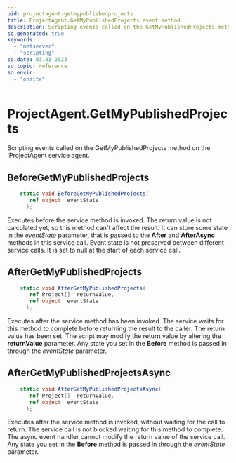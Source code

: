 ```yaml
---
uid: projectagent-getmypublishedprojects
title: ProjectAgent.GetMyPublishedProjects event method
description: Scripting events called on the GetMyPublishedProjects method on the ProjectAgent service agent.
so.generated: true
keywords:
  - "netserver"
  - "scripting"
so.date: 03.01.2023
so.topic: reference
so.envir:
  - "onsite"
---
```

# ProjectAgent.GetMyPublishedProjects

Scripting events called on the <see cref='M:SuperOffice.CRM.Services.IProjectAgent.GetMyPublishedProjects'>GetMyPublishedProjects</see> method on the <see cref='IProjectAgent'>IProjectAgent</see>  service agent.

## BeforeGetMyPublishedProjects
```cs
    static void BeforeGetMyPublishedProjects(
       ref object  eventState
      );
```
Executes before the service method is invoked.
The return value is not calculated yet, so this method can't affect the result.
It can store some state in the *eventState* parameter, that is passed to the **After** and **AfterAsync** methods in this service call.
Event state is not preserved between different service calls. It is set to null at the start of each service call.
## AfterGetMyPublishedProjects
```cs
    static void AfterGetMyPublishedProjects(
       ref Project[]  returnValue,
       ref object  eventState
      );
```
Executes after the service method has been invoked. The service waits for this method to complete before returning the result to the caller.
The return value has been set. The script may modify the return value by altering the **returnValue** parameter.
Any state you set in the **Before** method is passed in through the *eventState* parameter.
## AfterGetMyPublishedProjectsAsync
```cs
    static void AfterGetMyPublishedProjectsAsync(
       ref Project[]  returnValue,
       ref object  eventState
      );
```
Executes after the service method is invoked, without waiting for the call to return.
The service call is not blocked waiting for this method to complete.
The async event handler cannot modify the return value of the service call.
Any state you set in the **Before** method is passed in through the *eventState* parameter.

